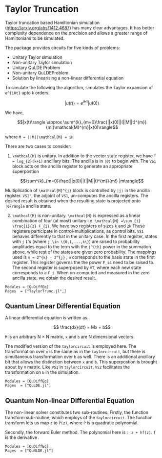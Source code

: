 # Taylor Truncation

Taylor truncation based Hamiltonian simulation (https://arxiv.org/abs/1412.4687) has many clear advantages. It has better complexity dependence on the precision and allows a greater range of Hamiltonians to be simulated.

The package provides circuits for five kinds of problems:
- Unitary Taylor simulation
- Non-unitary Taylor simulation
- Unitary QuLDE Problem
- Non-unitary QuLDEProblem
- Solution by linearising a non-linear differential equation

To simulate the following the algorithm, simulates the Taylor expansion of ``e^{iHt}`` upto ``k`` orders.
```math
|u(t)⟩ = e^{iHt}|u(0)⟩
```
We have,

```math
|x(t)\rangle \approx \sum^{k}_{m=0}\frac{||x(0)||(||M||t)^{m}}{m!}\mathcal{M}^{m}|x(0)\rangle
```
where ``M = ||M||\mathcal{M} = iH ``

There are two cases to consider:

1. ``\mathcal{M}`` is unitary. In addition to the vector state register, we have ``T = log_{2}(k+1)`` ancillary bits. The ancilla is in ``|0⟩`` to begin with. The `VS1` block acts on the ancilla register to generate an appropriate superpostion

```math
\sum^{k}_{m=0}\frac{||x(0)||(||M||t)^{m}}{m!} |m\rangle
```
Multiplication of ``\mathcal{M}^{j}`` block is controlled by ``|j⟩`` in the ancilla register. `VS1'`, the adjoint of `VS1`, un-computes the ancilla registers. The desired result is obtained when the resulting state is projected onto ``|0\rangle`` ancilla state.

2. ``\mathcal{M}`` is non-unitary. ``\mathcal{M}`` is expressed as a linear combination of four (at most) unitary  i.e. ``\mathcal{M} =\sum_{i} \frac{1}{2} F_{i}``. We have two registers of sizes ``k`` and ``2k``.These registers participate in control-multiplications, as control bits. `VS1` behaves differently to that in the unitary case. In the first register, states with ``j`` ``1``'s (where ``j \in \{0,1,...,k\}``) are raised to probability amplitudes equal to the term with the ``j^{th}`` power in the summation above, while rest of the states are given zero probability. The mappings used is ``m = 2^{k} - 2^{j}`` , ``m`` corresponds to the basis state in the first register. This register governs the the power ``F_i``s need to be raised to. The second register is superposed by `VT`, where each new state corresponds to a ``F_i``. When un-computed and measured in the zero ancilla state, we obtain the desired result.

```@autodocs
Modules = [QuDiffEq]
Pages  = ["TaylorTrunc.jl",]
```

## Quantum Linear Differential Equation

A linear differential equation is written as
```math
 \frac{dx}{dt} = Mx + b
```
 ``M`` is an arbitrary N × N matrix, ``x`` and ``b`` are N dimensional vectors.

The modified version of the `taylorcircuit` is employed here. The transformation over ``x`` is the same as in the `taylorcircuit`, but there is simultaneous transformation over `b` as well. There is an additional ancillary bit that allows the distinction between ``x`` and ``b``. This superpostion is brought about by `V` matrix. Like `VS1` in `taylorcircuit`, `VS2` facilitates the transformation on ``b`` in the simulation.

```@autodocs
Modules = [QuDiffEq]
Pages  = ["QuLDE.jl"]
```

## Quantum Non-linear Differential Equation

The non-linear solver constitutes two sub-routines.
Firstly, the function transform sub-routine, which employs of the `taylorcircuit`. The function transform lets us map ``z`` to ``P(z)``, where ``P`` is a quadratic polynomial.

Secondly, the forward Euler method. The polynomial here is : `` z + hf(z)``.  ``f`` is the derivative .

```@autodocs
Modules = [QuDiffEq]
Pages  = ["QuNLDE.jl"]
```
